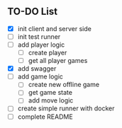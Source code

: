 ## TO-DO List

*  [x] init client and server side
*  [ ] init test runner
*  [ ] add player logic
    *  [ ] create player
    *  [ ] get all player games
*  [x] add swagger
*  [ ] add game logic
    *  [ ] create new offline game
    *  [ ] get game state
    *  [ ] add move logic
*  [ ] create simple runner with docker
*  [ ] complete README
